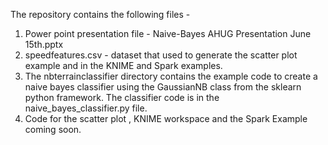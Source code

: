 The repository contains the following files -

1. Power point presentation file - Naive-Bayes AHUG Presentation June 15th.pptx
2. speedfeatures.csv - dataset that used to generate the scatter plot example and in the KNIME and Spark examples.
3. The nbterrainclassifier directory contains the example code to create a naive bayes classifier using the GaussianNB class from the sklearn python framework. The classifier code is in the naive_bayes_classifier.py file.
3. Code for the scatter plot , KNIME workspace and the Spark Example coming soon.
